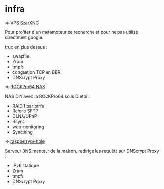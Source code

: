 # infra

=> [VPS SearXNG](./vps%20searxng/installation.txt)

Pour profiter d'un métamoteur de recherche et pour ne pas utilisé directment google.

truc en plus dessus :
 - swapfile
 - Zram
 - tmpfs
 - congestion TCP en BBR
 - DNScrypt Proxy

=> [ROCKPro64 NAS](./ROCKPro64%20NAS/DietPi.txt)

NAS DIY avec la ROCKPro64 sous Dietpi :
 - RAID 1 par btrfs
 - Rclone SFTP
 - DLNA/UPnP
 - Rsync
 - web monitoring
 - Syncthing

=> [raspberrypi-hole](./raspberry%20pi-hole/pi-hole%20dnscrypt-proxy.txt)

Serveur DNS menteur de la maison, redirige les requête sur DNScrypt Proxy :
 - IPv6 statique
 - Zram
 - tmpfs
 - DNScrypt Proxy

